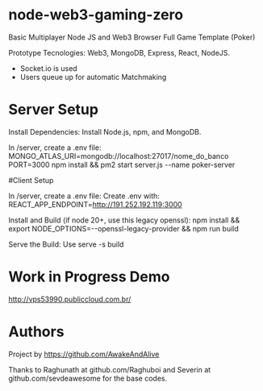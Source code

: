 # node-web3-gaming-zero

Basic Multiplayer Node JS and Web3 Browser Full Game Template (Poker)

Prototype Tecnologies: Web3, MongoDB, Express, React, NodeJS.

- Socket.io is used
- Users queue up for automatic Matchmaking

# Server Setup

Install Dependencies:
Install Node.js, npm, and MongoDB.

In /server, create a .env file:
  MONGO_ATLAS_URI=mongodb://localhost:27017/nome_do_banco
  PORT=3000
npm install && pm2 start server.js --name poker-server

#Client Setup

In /server, create a .env file:
Create .env with:
  REACT_APP_ENDPOINT=http://191.252.192.119:3000

Install and Build (if node 20+, use this legacy openssl):
npm install && export NODE_OPTIONS=--openssl-legacy-provider && npm run build

Serve the Build:
Use serve -s build

# Work in Progress Demo

http://vps53990.publiccloud.com.br/

# Authors

Project by https://github.com/AwakeAndAlive

Thanks to Raghunath at github.com/Raghuboi and Severin at github.com/sevdeawesome for the base codes. 
